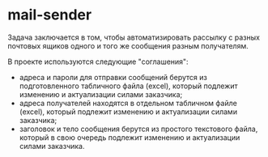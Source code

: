# mail-sender
Задача заключается в том, чтобы автоматизировать рассылку с разных почтовых ящиков одного и того же сообщения разным получателям.

В проекте используются следующие "соглашения":
* адреса и пароли для отправки сообщений берутся из подготовленного табличного файла (excel), который подлежит изменению и актуализации силами заказчика;
* адреса получателей находятся в отдельном табличном файле (excel), который подлежит изменению и актуализации силами заказчика;
* заголовок и тело сообщения берутся из простого текстового файла, который в свою очередь подлежит изменению и актуализации силами заказчика.
